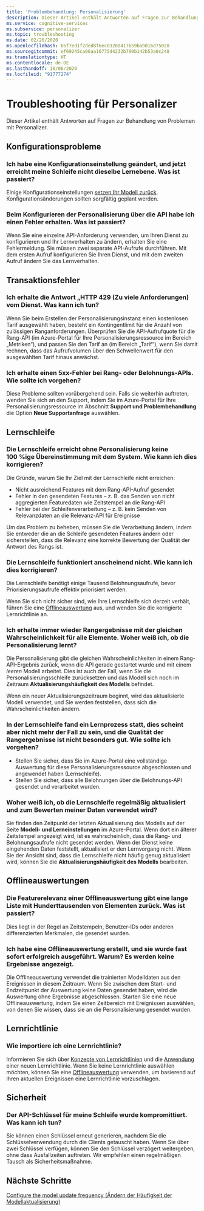 ```yaml
---
title: 'Problembehandlung: Personalisierung'
description: Dieser Artikel enthält Antworten auf Fragen zur Behandlung von Problemen mit Personalizer.
ms.service: cognitive-services
ms.subservice: personalizer
ms.topic: troubleshooting
ms.date: 02/26/2020
ms.openlocfilehash: b5f7ed1f2ded8f6ec0320d417b59bab016d75028
ms.sourcegitcommit: ef69245ca06aa16775d4232b790b142b53a0c248
ms.translationtype: HT
ms.contentlocale: de-DE
ms.lasthandoff: 10/06/2020
ms.locfileid: "91777274"
---
```

# <a name="personalizer-troubleshooting"></a>Troubleshooting für Personalizer

Dieser Artikel enthält Antworten auf Fragen zur Behandlung von Problemen mit Personalizer.

## <a name="configuration-issues"></a>Konfigurationsprobleme

### <a name="i-changed-a-configuration-setting-and-now-my-loop-isnt-performing-at-the-same-learning-level-what-happened"></a>Ich habe eine Konfigurationseinstellung geändert, und jetzt erreicht meine Schleife nicht dieselbe Lernebene. Was ist passiert?

Einige Konfigurationseinstellungen [setzen Ihr Modell zurück](how-to-settings.md#settings-that-include-resetting-the-model). Konfigurationsänderungen sollten sorgfältig geplant werden.

### <a name="when-configuring-personalizer-with-the-api-i-received-an-error-what-happened"></a>Beim Konfigurieren der Personalisierung über die API habe ich einen Fehler erhalten. Was ist passiert?

Wenn Sie eine einzelne API-Anforderung verwenden, um Ihren Dienst zu konfigurieren und Ihr Lernverhalten zu ändern, erhalten Sie eine Fehlermeldung. Sie müssen zwei separate API-Aufrufe durchführen. Mit dem ersten Aufruf konfigurieren Sie Ihren Dienst, und mit dem zweiten Aufruf ändern Sie das Lernverhalten.

## <a name="transaction-errors"></a>Transaktionsfehler

### <a name="i-get-an-http-429-too-many-requests-response-from-the-service-what-can-i-do"></a>Ich erhalte die Antwort „HTTP 429 (Zu viele Anforderungen) vom Dienst. Was kann ich tun?

Wenn Sie beim Erstellen der Personalisierungsinstanz einen kostenlosen Tarif ausgewählt haben, besteht ein Kontingentlimit für die Anzahl von zulässigen Ranganforderungen. Überprüfen Sie die API-Aufrufquote für die Rang-API (im Azure-Portal für Ihre Personalisierungsressource im Bereich „Metriken“), und passen Sie den Tarif an (im Bereich „Tarif“), wenn Sie damit rechnen, dass das Aufrufvolumen über den Schwellenwert für den ausgewählten Tarif hinaus anwächst.

### <a name="im-getting-a-5xx-error-on-rank-or-reward-apis-what-should-i-do"></a>Ich erhalte einen 5xx-Fehler bei Rang- oder Belohnungs-APIs. Wie sollte ich vorgehen?

Diese Probleme sollten vorübergehend sein. Falls sie weiterhin auftreten, wenden Sie sich an den Support, indem Sie im Azure-Portal für Ihre Personalisierungsressource im Abschnitt **Support und Problembehandlung** die Option **Neue Supportanfrage** auswählen.

## <a name="learning-loop"></a>Lernschleife

### <a name="the-learning-loop-doesnt-attain-a-100-match-to-the-system-without-personalizer-how-do-i-fix-this"></a>Die Lernschleife erreicht ohne Personalisierung keine 100 %ige Übereinstimmung mit dem System. Wie kann ich dies korrigieren?

Die Gründe, warum Sie Ihr Ziel mit der Lernschleife nicht erreichen:
* Nicht ausreichend Features mit dem Rang-API-Aufruf gesendet
* Fehler in den gesendeten Features – z. B. das Senden von nicht aggregierten Featuredaten wie Zeitstempel an die Rang-API
* Fehler bei der Schleifenverarbeitung – z. B. kein Senden von Relevanzdaten an die Relevanz-API für Ereignisse

Um das Problem zu beheben, müssen Sie die Verarbeitung ändern, indem Sie entweder die an die Schleife gesendeten Features ändern oder sicherstellen, dass die Relevanz eine korrekte Bewertung der Qualität der Antwort des Rangs ist.

### <a name="the-learning-loop-doesnt-seem-to-learn-how-do-i-fix-this"></a>Die Lernschleife funktioniert anscheinend nicht. Wie kann ich dies korrigieren?

Die Lernschleife benötigt einige Tausend Belohnungsaufrufe, bevor Priorisierungsaufrufe effektiv priorisiert werden.

Wenn Sie sich nicht sicher sind, wie Ihre Lernschleife sich derzeit verhält, führen Sie eine [Offlineauswertung](concepts-offline-evaluation.md) aus, und wenden Sie die korrigierte Lernrichtlinie an.

### <a name="i-keep-getting-rank-results-with-all-the-same-probabilities-for-all-items-how-do-i-know-personalizer-is-learning"></a>Ich erhalte immer wieder Rangergebnisse mit der gleichen Wahrscheinlichkeit für alle Elemente. Woher weiß ich, ob die Personalisierung lernt?

Die Personalisierung gibt die gleichen Wahrscheinlichkeiten in einem Rang-API-Ergebnis zurück, wenn die API gerade gestartet wurde und mit einem _leeren_ Modell arbeitet. Dies ist auch der Fall, wenn Sie die Personalisierungsschleife zurücksetzen und das Modell sich noch im Zeitraum **Aktualisierungshäufigkeit des Modells** befindet.

Wenn ein neuer Aktualisierungszeitraum beginnt, wird das aktualisierte Modell verwendet, und Sie werden feststellen, dass sich die Wahrscheinlichkeiten ändern.

### <a name="the-learning-loop-was-learning-but-seems-to-not-learn-anymore-and-the-quality-of-the-rank-results-isnt-that-good-what-should-i-do"></a>In der Lernschleife fand ein Lernprozess statt, dies scheint aber nicht mehr der Fall zu sein, und die Qualität der Rangergebnisse ist nicht besonders gut. Wie sollte ich vorgehen?

* Stellen Sie sicher, dass Sie im Azure-Portal eine vollständige Auswertung für diese Personalisierungsressource abgeschlossen und angewendet haben (Lernschleife).
* Stellen Sie sicher, dass alle Belohnungen über die Belohnungs-API gesendet und verarbeitet wurden.

### <a name="how-do-i-know-that-the-learning-loop-is-getting-updated-regularly-and-is-used-to-score-my-data"></a>Woher weiß ich, ob die Lernschleife regelmäßig aktualisiert und zum Bewerten meiner Daten verwendet wird?

Sie finden den Zeitpunkt der letzten Aktualisierung des Modells auf der Seite **Modell- und Lerneinstellungen** im Azure-Portal. Wenn dort ein älterer Zeitstempel angezeigt wird, ist es wahrscheinlich, dass die Rang- und Belohnungsaufrufe nicht gesendet werden. Wenn der Dienst keine eingehenden Daten feststellt, aktualisiert er den Lernvorgang nicht. Wenn Sie der Ansicht sind, dass die Lernschleife nicht häufig genug aktualisiert wird, können Sie die **Aktualisierungshäufigkeit des Modells** bearbeiten.

## <a name="offline-evaluations"></a>Offlineauswertungen

### <a name="an-offline-evaluations-feature-importance-returns-a-long-list-with-hundreds-or-thousands-of-items-what-happened"></a>Die Featurerelevanz einer Offlineauswertung gibt eine lange Liste mit Hunderttausenden von Elementen zurück. Was ist passiert?

Dies liegt in der Regel an Zeitstempeln, Benutzer-IDs oder anderen differenzierten Merkmalen, die gesendet wurden.

### <a name="i-created-an-offline-evaluation-and-it-succeeded-almost-instantly-why-is-that-i-dont-see-any-results"></a>Ich habe eine Offlineauswertung erstellt, und sie wurde fast sofort erfolgreich ausgeführt. Warum? Es werden keine Ergebnisse angezeigt.

Die Offlineauswertung verwendet die trainierten Modelldaten aus den Ereignissen in diesem Zeitraum. Wenn Sie zwischen dem Start- und Endzeitpunkt der Auswertung keine Daten gesendet haben, wird die Auswertung ohne Ergebnisse abgeschlossen. Starten Sie eine neue Offlineauswertung, indem Sie einen Zeitbereich mit Ereignissen auswählen, von denen Sie wissen, dass sie an die Personalisierung gesendet wurden.

## <a name="learning-policy"></a>Lernrichtlinie

### <a name="how-do-i-import-a-learning-policy"></a>Wie importiere ich eine Lernrichtlinie?

Informieren Sie sich über [Konzepte von Lernrichtlinien](concept-active-learning.md#understand-learning-policy-settings) und die [Anwendung](how-to-manage-model.md) einer neuen Lernrichtlinie. Wenn Sie keine Lernrichtlinie auswählen möchten, können Sie eine [Offlineauswertung](how-to-offline-evaluation.md) verwenden, um basierend auf Ihren aktuellen Ereignissen eine Lernrichtlinie vorzuschlagen.


## <a name="security"></a>Sicherheit

### <a name="the-api-key-for-my-loop-has-been-compromised-what-can-i-do"></a>Der API-Schlüssel für meine Schleife wurde kompromittiert. Was kann ich tun?

Sie können einen Schlüssel erneut generieren, nachdem Sie die Schlüsselverwendung durch die Clients getauscht haben. Wenn Sie über zwei Schlüssel verfügen, können Sie den Schlüssel verzögert weitergeben, ohne dass Ausfallzeiten auftreten. Wir empfehlen einen regelmäßigen Tausch als Sicherheitsmaßnahme.


## <a name="next-steps"></a>Nächste Schritte

[Configure the model update frequency (Ändern der Häufigkeit der Modellaktualisierung)](how-to-settings.md#model-update-frequency)